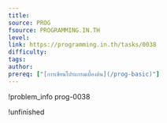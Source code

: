 ```yaml
---
title: 
source: PROG
fsource: PROGRAMMING.IN.TH
level:
link: https://programming.in.th/tasks/0038
difficulty: 
tags: 
author: 
prereq: ["[การเขียนโปรแกรมเบื้องต้น](/prog-basic)"]
---
```


!problem_info prog-0038

!unfinished
